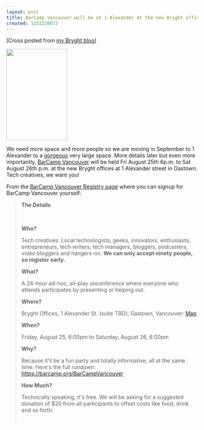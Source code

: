 ```yaml
---
layout: post
title: BarCamp Vancouver will be at 1 Alexander at the new Bryght office
created: 1153230072
---
```

<p>[Cross posted from <a href="http://bryght.com/blog/roland-tanglao/barcamp-vancouver-will-be-at-1-alexander-at-the-new-bryght-office">my Bryght blog</a>]</p>  <a href="http://flickr.com/photos/kk/175955030/"><img src="http://static.flickr.com/48/175955030_624d56d7f3_m_d.jpg" alt="" title="New Bryght office on 1 Alexander, one of many cool views" width="160" height="240" /></a> <p> We need more space and more people so we are moving in September to 1 Alexander to a <a href="http://flickr.com/photos/kk/tags/onealexander">gorgeous</a> very large space. More details later but even more importantly, <a href="http://barcamp.org/BarCampVancouver">BarCamp Vancouver</a> will be held  Fri August 25th 6p.m. to Sat August 26th p.m. at the new Bryght offices at 1 Alexander street in Gastown. Tech creatives, we want you! </p><p> From the <a href="http://barcamp.org/BarCampVancouverRegistry">BarCamp Vancouver Registry page</a> where you can signup for BarCamp Vancouver yourself: </p> <blockquote> <strong>The Details</strong><p>&nbsp;</p><p>  <strong>Who?</strong></p><p> Tech creatives: Local technologists, geeks, innovators, enthusiasts, entrepreneurs, tech writers, tech managers, bloggers, podcasters, video bloggers and hangers-on. <strong>We can only accept ninety people, so register early.</strong></p><p> <strong>What?</strong></p><p> A 24-hour ad-hoc, all-play unconference where everyone who attends participates by presenting or helping out.</p><p> <strong>Where?</strong></p><p>Bryght Offices, 1 Alexander St. (suite TBD); Gastown, Vancouver: <a href="http://maps.google.com/maps?f=q&amp;hl=en&amp;q=1+alexander+vancouver&amp;ie=UTF8&amp;om=1">Map</a></p><p> <strong>When?</strong></p><p> Friday, August 25, 6:00pm to Saturday, August 26, 6:00pm</p><p>  <strong>Why?</strong></p><p> Because it&#39;ll be a fun party and totally informative, all at the same time. Here&#39;s the full rundown:<br /> <a href="https://barcamp.org/BarCampVancouver">https://barcamp.org/BarCampVancouver</a></p><p> <strong>How Much?</strong></p><p> Technically speaking, it&#39;s free. We will be asking for a suggested donation of $20 from all participants to offset costs like food, drink and so forth.</p><p>&nbsp;</p>  </blockquote>
